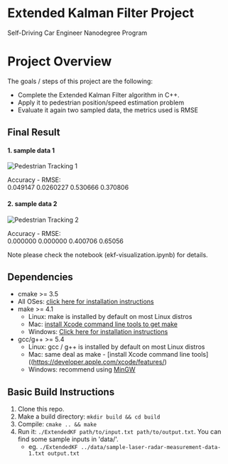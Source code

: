 # Extended Kalman Filter Project
Self-Driving Car Engineer Nanodegree Program

# Project Overview

The goals / steps of this project are the following:

* Complete the Extended Kalman Filter algorithm in C++.
* Apply it to pedestrian position/speed estimation problem 
* Evaluate it again two sampled data, the metrics used is RMSE

[//]: # (Image References)
[pedestrian_tracking_1]: (https://cloud.githubusercontent.com/assets/24623272/24600423/3659ca86-1887-11e7-939b-1a56ba1d1729.JPG)
[pedestrian_tracking_2]: (https://cloud.githubusercontent.com/assets/24623272/24600428/3b37d926-1887-11e7-9ad1-1e741acde492.JPG)


## Final Result

#### 1. sample data 1

![Pedestrian Tracking 1](https://cloud.githubusercontent.com/assets/24623272/24600423/3659ca86-1887-11e7-939b-1a56ba1d1729.JPG)


Accuracy - RMSE:  
 0.049147
0.0260227
 0.530666
 0.370806  

#### 2. sample data 2
![Pedestrian Tracking 2](https://cloud.githubusercontent.com/assets/24623272/24600428/3b37d926-1887-11e7-9ad1-1e741acde492.JPG)


Accuracy - RMSE:  
0.000000
0.000000
0.400706
0.65056 

Note please check the notebook (ekf-visualization.ipynb) for details.

## Dependencies

* cmake >= 3.5
 * All OSes: [click here for installation instructions](https://cmake.org/install/)
* make >= 4.1
  * Linux: make is installed by default on most Linux distros
  * Mac: [install Xcode command line tools to get make](https://developer.apple.com/xcode/features/)
  * Windows: [Click here for installation instructions](http://gnuwin32.sourceforge.net/packages/make.htm)
* gcc/g++ >= 5.4
  * Linux: gcc / g++ is installed by default on most Linux distros
  * Mac: same deal as make - [install Xcode command line tools]((https://developer.apple.com/xcode/features/)
  * Windows: recommend using [MinGW](http://www.mingw.org/)

## Basic Build Instructions

1. Clone this repo.
2. Make a build directory: `mkdir build && cd build`
3. Compile: `cmake .. && make`
4. Run it: `./ExtendedKF path/to/input.txt path/to/output.txt`. You can find
   some sample inputs in 'data/'.
    - eg. `./ExtendedKF ../data/sample-laser-radar-measurement-data-1.txt output.txt`